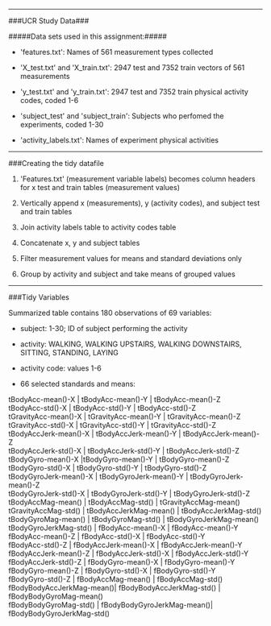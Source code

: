 



***
###UCR Study Data###

#####Data sets used in this assignment:#####

- 'features.txt': Names of 561 measurement types collected

- 'X_test.txt' and 'X_train.txt': 2947 test and 7352 train vectors of 561 measurements

- 'y_test.txt' and 'y_train.txt': 2947 test and 7352 train physical activity codes, coded 1-6

- 'subject_test' and 'subject_train': Subjects who perfomed the experiments, coded 1-30

- 'activity_labels.txt': Names of experiment physical activities

***

###Creating the tidy datafile

1. 'Features.txt' (measurement variable labels) becomes column headers for x test and train tables (measurement values)

2. Vertically append x (measurements), y (activity codes), and subject test and train tables

3. Join activity labels table to activity codes table

4. Concatenate x, y and subject tables

5. Filter measurement values for means and standard deviations only

6. Group by activity and subject and take means of grouped values

***

###Tidy Variables

Summarized table contains 180 observations of 69 variables:

-  subject: 1-30; ID of subject performing the activity

-  activity: WALKING, WALKING UPSTAIRS, WALKING DOWNSTAIRS, SITTING, STANDING, LAYING

-  activity code: values 1-6

- 66 selected standards and means:

tBodyAcc-mean()-X    |       tBodyAcc-mean()-Y   |   tBodyAcc-mean()-Z          
tBodyAcc-std()-X       |     tBodyAcc-std()-Y       |    tBodyAcc-std()-Z           
tGravityAcc-mean()-X    |    tGravityAcc-mean()-Y    |    tGravityAcc-mean()-Z       
tGravityAcc-std()-X   |      tGravityAcc-std()-Y     |    tGravityAcc-std()-Z        
tBodyAccJerk-mean()-X   |    tBodyAccJerk-mean()-Y  |     tBodyAccJerk-mean()-Z      
tBodyAccJerk-std()-X     |   tBodyAccJerk-std()-Y     |   tBodyAccJerk-std()-Z       
tBodyGyro-mean()-X  |tBodyGyro-mean()-Y  |     tBodyGyro-mean()-Z         
tBodyGyro-std()-X     |      tBodyGyro-std()-Y      |     tBodyGyro-std()-Z          
tBodyGyroJerk-mean()-X  |    tBodyGyroJerk-mean()-Y    |  tBodyGyroJerk-mean()-Z     
tBodyGyroJerk-std()-X   |    tBodyGyroJerk-std()-Y   |    tBodyGyroJerk-std()-Z      
tBodyAccMag-mean()     |     tBodyAccMag-std()      |     tGravityAccMag-mean()      
tGravityAccMag-std()    |    tBodyAccJerkMag-mean()    |  tBodyAccJerkMag-std()      
tBodyGyroMag-mean()     |    tBodyGyroMag-std()      |    tBodyGyroJerkMag-mean()    
tBodyGyroJerkMag-std()   |   fBodyAcc-mean()-X      |     fBodyAcc-mean()-Y          
fBodyAcc-mean()-Z     |      fBodyAcc-std()-X       |     fBodyAcc-std()-Y           
fBodyAcc-std()-Z      |      fBodyAccJerk-mean()-X   |    fBodyAccJerk-mean()-Y      
fBodyAccJerk-mean()-Z    |   fBodyAccJerk-std()-X   |     fBodyAccJerk-std()-Y       
fBodyAccJerk-std()-Z    |    fBodyGyro-mean()-X     |     fBodyGyro-mean()-Y         
fBodyGyro-mean()-Z       |   fBodyGyro-std()-X     |      fBodyGyro-std()-Y          
fBodyGyro-std()-Z       |    fBodyAccMag-mean()    |      fBodyAccMag-std()          
fBodyBodyAccJerkMag-mean()|  fBodyBodyAccJerkMag-std()  | fBodyBodyGyroMag-mean()    
fBodyBodyGyroMag-std()  |    fBodyBodyGyroJerkMag-mean()| fBodyBodyGyroJerkMag-std()
